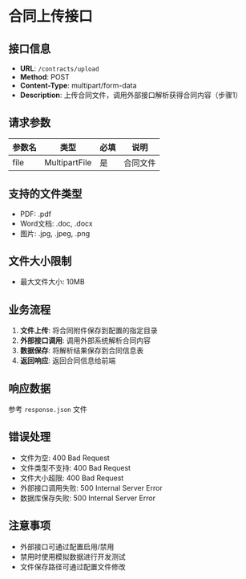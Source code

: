 # 合同上传接口

## 接口信息
- **URL**: `/contracts/upload`
- **Method**: POST
- **Content-Type**: multipart/form-data
- **Description**: 上传合同文件，调用外部接口解析获得合同内容（步骤1）

## 请求参数
| 参数名 | 类型 | 必填 | 说明 |
|--------|------|------|------|
| file | MultipartFile | 是 | 合同文件 |

## 支持的文件类型
- PDF: .pdf
- Word文档: .doc, .docx  
- 图片: .jpg, .jpeg, .png

## 文件大小限制
- 最大文件大小: 10MB

## 业务流程
1. **文件上传**: 将合同附件保存到配置的指定目录
2. **外部接口调用**: 调用外部系统解析合同内容
3. **数据保存**: 将解析结果保存到合同信息表
4. **返回响应**: 返回合同信息给前端

## 响应数据
参考 `response.json` 文件

## 错误处理
- 文件为空: 400 Bad Request
- 文件类型不支持: 400 Bad Request  
- 文件大小超限: 400 Bad Request
- 外部接口调用失败: 500 Internal Server Error
- 数据库保存失败: 500 Internal Server Error

## 注意事项
- 外部接口可通过配置启用/禁用
- 禁用时使用模拟数据进行开发测试
- 文件保存路径可通过配置文件修改
